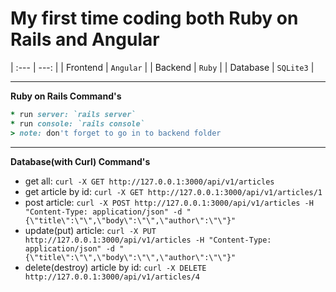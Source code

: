 # My first time coding both Ruby on Rails and Angular
| :---     |      ---: |
| Frontend | `Angular` |
| Backend  | `Ruby`    |
| Database | `SQLite3` |

---
**Ruby on Rails Command's**
```ruby
* run server: `rails server`
* run console: `rails console`
> note: don't forget to go in to backend folder
```
---
**Database(with Curl) Command's**
* get all: `curl -X GET http://127.0.0.1:3000/api/v1/articles`
* get article by id: `curl -X GET http://127.0.0.1:3000/api/v1/articles/1`
* post article:  `curl -X POST http://127.0.0.1:3000/api/v1/articles -H "Content-Type: application/json" -d "{\"title\":\"\",\"body\":\"\",\"author\":\"\"}"`
* update(put) article:  `curl -X PUT http://127.0.0.1:3000/api/v1/articles -H "Content-Type: application/json" -d "{\"title\":\"\",\"body\":\"\",\"author\":\"\"}"`
* delete(destroy) article by id: `curl -X DELETE http://127.0.0.1:3000/api/v1/articles/4`